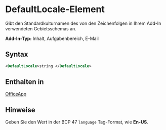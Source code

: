 # <a name="defaultlocale-element"></a>DefaultLocale-Element

Gibt den Standardkulturnamen des von den Zeichenfolgen in Ihrem Add-In verwendeten Gebietsschemas an.

**Add-In-Typ:** Inhalt, Aufgabenbereich, E-Mail

## <a name="syntax"></a>Syntax

```XML
<DefaultLocale>string </DefaultLocale>
```

## <a name="contained-in"></a>Enthalten in

[OfficeApp](officeapp.md)

## <a name="remarks"></a>Hinweise

Geben Sie den Wert in der BCP 47 `language` Tag-Format, wie **En-US**.


